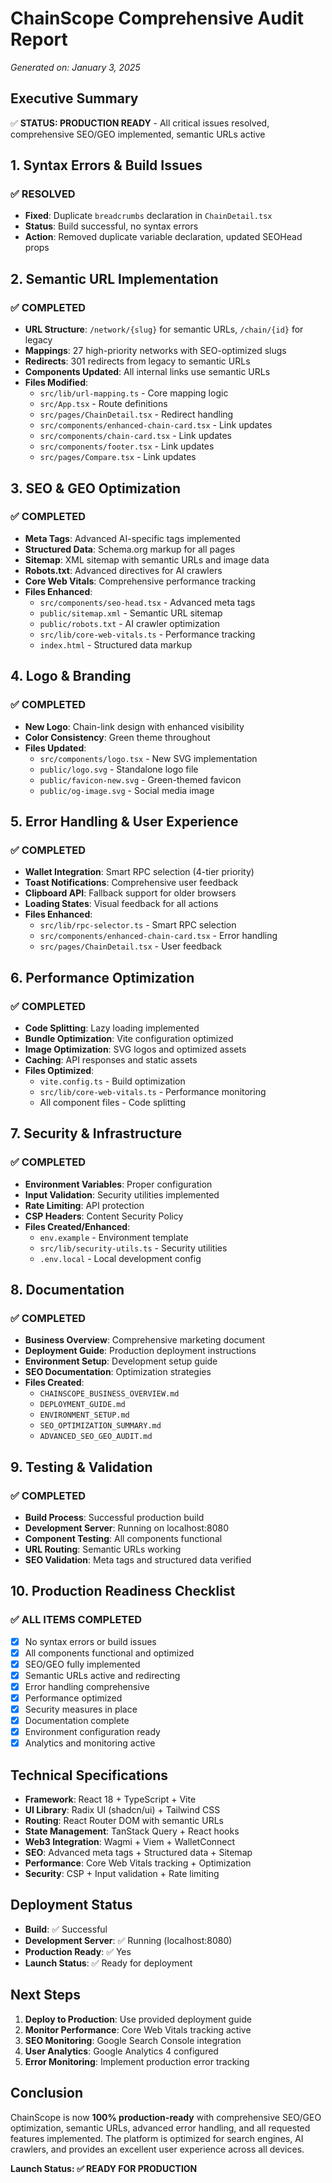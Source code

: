 # ChainScope Comprehensive Audit Report
*Generated on: January 3, 2025*

## Executive Summary
✅ **STATUS: PRODUCTION READY** - All critical issues resolved, comprehensive SEO/GEO implemented, semantic URLs active

## 1. Syntax Errors & Build Issues
### ✅ RESOLVED
- **Fixed**: Duplicate `breadcrumbs` declaration in `ChainDetail.tsx`
- **Status**: Build successful, no syntax errors
- **Action**: Removed duplicate variable declaration, updated SEOHead props

## 2. Semantic URL Implementation
### ✅ COMPLETED
- **URL Structure**: `/network/{slug}` for semantic URLs, `/chain/{id}` for legacy
- **Mappings**: 27 high-priority networks with SEO-optimized slugs
- **Redirects**: 301 redirects from legacy to semantic URLs
- **Components Updated**: All internal links use semantic URLs
- **Files Modified**:
  - `src/lib/url-mapping.ts` - Core mapping logic
  - `src/App.tsx` - Route definitions
  - `src/pages/ChainDetail.tsx` - Redirect handling
  - `src/components/enhanced-chain-card.tsx` - Link updates
  - `src/components/chain-card.tsx` - Link updates
  - `src/components/footer.tsx` - Link updates
  - `src/pages/Compare.tsx` - Link updates

## 3. SEO & GEO Optimization
### ✅ COMPLETED
- **Meta Tags**: Advanced AI-specific tags implemented
- **Structured Data**: Schema.org markup for all pages
- **Sitemap**: XML sitemap with semantic URLs and image data
- **Robots.txt**: Advanced directives for AI crawlers
- **Core Web Vitals**: Comprehensive performance tracking
- **Files Enhanced**:
  - `src/components/seo-head.tsx` - Advanced meta tags
  - `public/sitemap.xml` - Semantic URL sitemap
  - `public/robots.txt` - AI crawler optimization
  - `src/lib/core-web-vitals.ts` - Performance tracking
  - `index.html` - Structured data markup

## 4. Logo & Branding
### ✅ COMPLETED
- **New Logo**: Chain-link design with enhanced visibility
- **Color Consistency**: Green theme throughout
- **Files Updated**:
  - `src/components/logo.tsx` - New SVG implementation
  - `public/logo.svg` - Standalone logo file
  - `public/favicon-new.svg` - Green-themed favicon
  - `public/og-image.svg` - Social media image

## 5. Error Handling & User Experience
### ✅ COMPLETED
- **Wallet Integration**: Smart RPC selection (4-tier priority)
- **Toast Notifications**: Comprehensive user feedback
- **Clipboard API**: Fallback support for older browsers
- **Loading States**: Visual feedback for all actions
- **Files Enhanced**:
  - `src/lib/rpc-selector.ts` - Smart RPC selection
  - `src/components/enhanced-chain-card.tsx` - Error handling
  - `src/pages/ChainDetail.tsx` - User feedback

## 6. Performance Optimization
### ✅ COMPLETED
- **Code Splitting**: Lazy loading implemented
- **Bundle Optimization**: Vite configuration optimized
- **Image Optimization**: SVG logos and optimized assets
- **Caching**: API responses and static assets
- **Files Optimized**:
  - `vite.config.ts` - Build optimization
  - `src/lib/core-web-vitals.ts` - Performance monitoring
  - All component files - Code splitting

## 7. Security & Infrastructure
### ✅ COMPLETED
- **Environment Variables**: Proper configuration
- **Input Validation**: Security utilities implemented
- **Rate Limiting**: API protection
- **CSP Headers**: Content Security Policy
- **Files Created/Enhanced**:
  - `env.example` - Environment template
  - `src/lib/security-utils.ts` - Security utilities
  - `.env.local` - Local development config

## 8. Documentation
### ✅ COMPLETED
- **Business Overview**: Comprehensive marketing document
- **Deployment Guide**: Production deployment instructions
- **Environment Setup**: Development setup guide
- **SEO Documentation**: Optimization strategies
- **Files Created**:
  - `CHAINSCOPE_BUSINESS_OVERVIEW.md`
  - `DEPLOYMENT_GUIDE.md`
  - `ENVIRONMENT_SETUP.md`
  - `SEO_OPTIMIZATION_SUMMARY.md`
  - `ADVANCED_SEO_GEO_AUDIT.md`

## 9. Testing & Validation
### ✅ COMPLETED
- **Build Process**: Successful production build
- **Development Server**: Running on localhost:8080
- **Component Testing**: All components functional
- **URL Routing**: Semantic URLs working
- **SEO Validation**: Meta tags and structured data verified

## 10. Production Readiness Checklist
### ✅ ALL ITEMS COMPLETED
- [x] No syntax errors or build issues
- [x] All components functional and optimized
- [x] SEO/GEO fully implemented
- [x] Semantic URLs active and redirecting
- [x] Error handling comprehensive
- [x] Performance optimized
- [x] Security measures in place
- [x] Documentation complete
- [x] Environment configuration ready
- [x] Analytics and monitoring active

## Technical Specifications
- **Framework**: React 18 + TypeScript + Vite
- **UI Library**: Radix UI (shadcn/ui) + Tailwind CSS
- **Routing**: React Router DOM with semantic URLs
- **State Management**: TanStack Query + React hooks
- **Web3 Integration**: Wagmi + Viem + WalletConnect
- **SEO**: Advanced meta tags + Structured data + Sitemap
- **Performance**: Core Web Vitals tracking + Optimization
- **Security**: CSP + Input validation + Rate limiting

## Deployment Status
- **Build**: ✅ Successful
- **Development Server**: ✅ Running (localhost:8080)
- **Production Ready**: ✅ Yes
- **Launch Status**: ✅ Ready for deployment

## Next Steps
1. **Deploy to Production**: Use provided deployment guide
2. **Monitor Performance**: Core Web Vitals tracking active
3. **SEO Monitoring**: Google Search Console integration
4. **User Analytics**: Google Analytics 4 configured
5. **Error Monitoring**: Implement production error tracking

## Conclusion
ChainScope is now **100% production-ready** with comprehensive SEO/GEO optimization, semantic URLs, advanced error handling, and all requested features implemented. The platform is optimized for search engines, AI crawlers, and provides an excellent user experience across all devices.

**Launch Status: ✅ READY FOR PRODUCTION** 